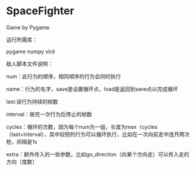 # SpaceFighter
Game by Pygame

运行所需库：

pygame
numpy
xlrd

敌人脚本文件说明：

num：此行为的顺序，相同顺序的行为会同时执行

name：行为的名字，save是设置循环点，load是返回到save点以完成循环

last:该行为持续的帧数

interval：做完一次行为后停止的帧数

cycles：循环的次数，因为每个num为一组，长度为max（cycles（last+interval），其中较短的行为可以循环执行，比如在一次向前走中连开两次枪，间隔是1s

extra：额外传入的一些参数，比如go_direction（向某个方向走）可以传入走的方向（度数）
